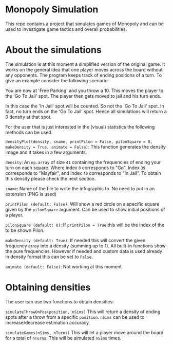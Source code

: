 # Monopoly Simulation
This repo contains a project that simulates games of Monopoly and can be used to investigate game tactics and overall probabilities.

# About the simulations

The simulation is at this moment a simplified version of the original game. It works on the general idea that one player moves across the board without any opponents.
The program keeps track of ending positions of a turn. To give an example consider the following scenario:

You are now at 'Free Parking' and you throw a 10. This moves the player to the 'Go To Jail' spot. The player then gets moved to jail and his turn ends. 

In this case the 'In Jail' spot will be counted. So not the 'Go To Jail' spot. In fact, no turn ends on the 'Go To Jail' spot. Hence all simulations will return a 0 density at that spot.

For the user that is just interested in the (visual) statistics the following methods can be used.

`densityPlot(density, sname, printPilon = False, pilonSquare = 0, makeDensity = True, animate = False)`:
This function generates the density image and it takes in a few arguments.

`density`: An `np.array` of size `41` containing the frequencies of ending your turn on each square. Where index `0` corresponds to "Go". Index `39` corresponds to "Mayfair", and index `40` corresponds to "In Jail". To obtain this density please check the next section.

`sname`: Name of the file to write the infographic to. No need to put in an extension (PNG is used)

`printPilon (default: False)`: Will show a red circle on a specific square given by the `pilonSquare` argument. Can be used to show initial positions of a player.

`pilonSquare (default: 0)`: If `printPilon = True` this will be the index of the to be shown Pilon.

`makeDensity (default: True)`: If needed this will convert the given frequency array into a density (summing up to 1). All built-in functions show the pure frequencies. However if needed and custom data is used already in density format this can be set to `False`.

`animate (default: False)`: Not working at this moment.

# Obtaining densities

The user can use two functions to obtain densities:

`simulateThrowOnPos(position, nSims)` This will return a density of ending spots after a throw from a specific `position`. `nSims` can be used to increase/decrease estimation accuracy

`simulateGames(nSims, nTurns)` This will let a player move around the board for a total of `nTurns`. This will be simulated `nSims` times.
